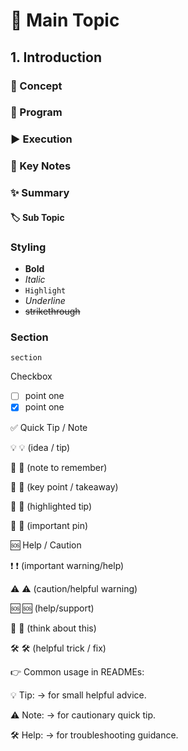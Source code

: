 # 🚀 Main Topic

## 1. Introduction

### 📘 Concept

### 📝 Program

### ▶️ Execution

### 📌 Key Notes

### ✨ Summary

#### 🏷️ Sub Topic

### Styling
 - **Bold**  
 - *Italic*
 - `Highlight`
 - _Underline_
 - ~~strikethrough~~

### Section 
    section

Checkbox
- [ ]  point one
- [x]  point one

✅ Quick Tip / Note

💡 💡 (idea / tip)

📝 📝 (note to remember)

🔑 🔑 (key point / takeaway)

🌟 🌟 (highlighted tip)

📌 📌 (important pin)

🆘 Help / Caution

❗ ❗ (important warning/help)

⚠️ ⚠️ (caution/helpful warning)

🆘 🆘 (help/support)

🤔 🤔 (think about this)

🛠️ 🛠️ (helpful trick / fix)

👉 Common usage in READMEs:

💡 Tip: → for small helpful advice.

⚠️ Note: → for cautionary quick tip.

🛠️ Help: → for troubleshooting guidance.
